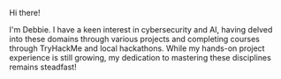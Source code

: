 Hi there! 

I'm Debbie.
I have a keen interest in cybersecurity and AI, having delved into these domains through various projects and completing courses through TryHackMe and local hackathons. 
While my hands-on project experience is still growing, my dedication to mastering these disciplines remains steadfast!

